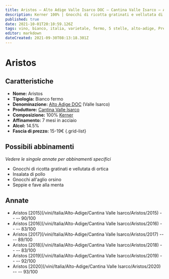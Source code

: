 ```yaml
---
title: Aristos – Alto Adige Valle Isarco DOC – Cantina Valle Isarco – Alto-Adige (IT) – 15-19€ – 5★
description: Kerner 100% | Gnocchi di ricotta gratinati e vellutata di ortica – Insalata di pollo – Gnocchi all'aglio orsino – Seppie e fave
published: true
date: 2021-10-01T20:10:59.126Z
tags: vino, bianco, italia, varietale, fermo, 5 stelle, alto-adige, Prezzi: 15-19€, kerner, Gnocchi di ricotta gratinati e vellutata di ortica, Insalata di pollo, Gnocchi all'aglio orsino, Seppie e fave
editor: markdown
dateCreated: 2021-09-30T08:13:18.301Z
---
```


# Aristos

## Caratteristiche
- **Nome:** Aristos
- **Tipologia:** Bianco fermo 
- **Denominazione:** [Alto Adige DOC](/denominazioni/Italia/Alto-Adige/DOC/Alto-Adige) (Valle Isarco)
- **Produttore:** [Cantina Valle Isarco](/produttori/Italia/Alto-Adige/Cantina-Valle-Isarco) 
- **Composizione:** 100% [Kerner](/vitigni/Germania/bacca-bianca/kerner)
- **Affinamento:** 7 mesi in acciaio
- **Alcol:** 14.5%
- **Fascia di prezzo:** 15-19€
{.grid-list}




## Possibili abbinamenti
*Vedere le singole annate per abbinamenti specifici*

- Gnocchi di ricotta gratinati e vellutata di ortica
- Insalata di pollo
- Gnocchi all'aglio orsino
- Seppie e fave alla menta

## Annate
- Aristos [2015](/vini/Italia/Alto-Adige/Cantina Valle Isarco/Aristos/2015) -- <span class="star-4"></span> -- 90/100
- Aristos [2016](/vini/Italia/Alto-Adige/Cantina Valle Isarco/Aristos/2016) -- <span class="star-2"></span> -- 83/100
- Aristos [2017](/vini/Italia/Alto-Adige/Cantina Valle Isarco/Aristos/2017) -- <span class="star-4"></span> -- 89/100 
- Aristos [2018](/vini/Italia/Alto-Adige/Cantina Valle Isarco/Aristos/2018) -- <span class="star-2"></span> -- 83/100
- Aristos [2019](/vini/Italia/Alto-Adige/Cantina Valle Isarco/Aristos/2019) -- <span class="star-5"></span> -- 92/100
- Aristos [2020](/vini/Italia/Alto-Adige/Cantina Valle Isarco/Aristos/2020) -- <span class="star-5"></span> -- 93/100 
 